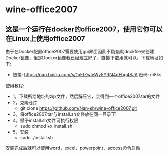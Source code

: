 # wine-office2007
## 这是一个运行在docker的office2007，使用它你可以在Linux上使用office2007
由于在Docker配置office2007需要使用gui界面因此不能借助dockfile来创建Docker镜像，但是Docker镜像我已经建立好了，直接下载用就可以，下载地址如下:
- 链接: https://pan.baidu.com/s/1bEtZwlvWy5YRN4dEbg4SJA  密码: m8ks

使用教程:
- 1，下载所给地址的zip文件，然后解压它，会得到一个office2007.tar的文件
- 2，克隆仓库
  - git clone https://github.com/Nan-sh/wine-office2007.git
- 3，将office2007.tar与install.sh文件放在同一目录下
- 4，赋予install.sh文件可执行权限
  - sudo chmod +x install.sh
- 5，安装
  - sudo ./install.sh

安装完成后就可以使用word，excel，powerpoint，access命令启动
